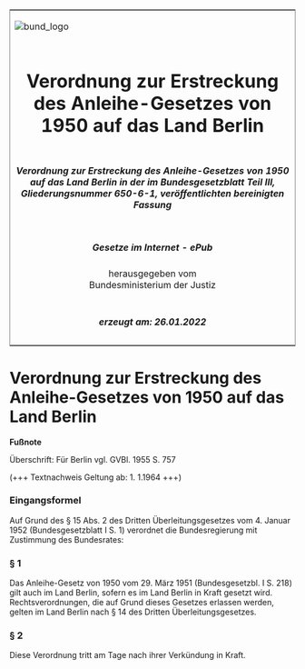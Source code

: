 <span id="DECKBLATT.html"></span>

<table border="0" frame="border" width="100%">

<tr valign="top">

<td align="left">

![bund\_logo](BfJ_2021_Web_de_de.gif)

</td>

<td align="right">

 

</td>

</tr>

<tr align="center" valign="middle">

<td colspan="2">

# Verordnung zur Erstreckung des Anleihe-Gesetzes von 1950 auf das Land Berlin

</td>

</tr>

<tr align="center" valign="middle">

<td colspan="2">

##### Verordnung zur Erstreckung des Anleihe-Gesetzes von 1950 auf das Land Berlin in der im Bundesgesetzblatt Teil III, Gliederungsnummer 650-6-1, veröffentlichten bereinigten Fassung

</td>

</tr>

<tr align="center" valign="middle">

<td colspan="2">

  
  

##### Gesetze im Internet - ePub  
  
herausgegeben vom  
Bundesministerium der Justiz

</td>

</tr>

<tr align="center" valign="bottom">

<td colspan="2">

  
  

##### erzeugt am: 26.01.2022

</td>

</tr>

</table>

<span id="BJNR004000955.html"></span>

# Verordnung zur Erstreckung des Anleihe-Gesetzes von 1950 auf das Land Berlin

<div>

  
**Fußnote**

<div class="jnhtml">

<div>

<div class="jurAbsatz">

Überschrift: Für Berlin vgl. GVBl. 1955 S. 757  
  
(+++ Textnachweis Geltung ab: 1. 1.1964 +++)

</div>

</div>

</div>

</div>

<span id="BJNR004000955BJNE000100307.html"></span>

### Eingangsformel  

<div>

<div class="jnhtml">

<div>

<div class="jurAbsatz">

Auf Grund des § 15 Abs. 2 des Dritten Überleitungsgesetzes vom 4. Januar
1952 (Bundesgesetzblatt I S. 1) verordnet die Bundesregierung mit
Zustimmung des Bundesrates:

</div>

</div>

</div>

</div>

<span id="BJNR004000955BJNE000200307.html"></span>

### § 1  

<div>

<div class="jnhtml">

<div>

<div class="jurAbsatz">

Das Anleihe-Gesetz von 1950 vom 29. März 1951 (Bundesgesetzbl. I S. 218)
gilt auch im Land Berlin, sofern es im Land Berlin in Kraft gesetzt
wird. Rechtsverordnungen, die auf Grund dieses Gesetzes erlassen werden,
gelten im Land Berlin nach § 14 des Dritten Überleitungsgesetzes.

</div>

</div>

</div>

</div>

<span id="BJNR004000955BJNE000300307.html"></span>

### § 2  

<div>

<div class="jnhtml">

<div>

<div class="jurAbsatz">

Diese Verordnung tritt am Tage nach ihrer Verkündung in Kraft.

</div>

</div>

</div>

</div>
